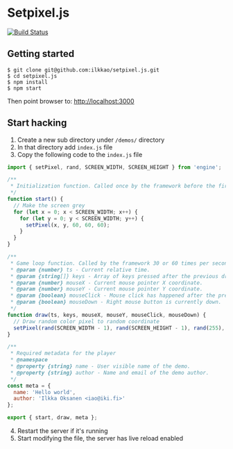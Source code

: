 # Setpixel.js

[![Build Status](https://travis-ci.org/ilkkao/setpixel.js.svg?branch=master)](https://travis-ci.org/ilkkao/setpixel.js)

## Getting started

```
$ git clone git@github.com:ilkkao/setpixel.js.git
$ cd setpixel.js
$ npm install
$ npm start
```

Then point browser to: [http://localhost:3000](http://localhost:3000)

## Start hacking

1. Create a new sub directory under `/demos/` directory
2. In that directory add `index.js` file
3. Copy the following code to the `index.js` file

```javascript
import { setPixel, rand, SCREEN_WIDTH, SCREEN_HEIGHT } from 'engine';

/**
 * Initialization function. Called once by the framework before the first draw() call.
 */
function start() {
  // Make the screen grey
  for (let x = 0; x < SCREEN_WIDTH; x++) {
    for (let y = 0; y < SCREEN_WIDTH; y++) {
      setPixel(x, y, 60, 60, 60);
    }
  }
}

/**
 * Game loop function. Called by the framework 30 or 60 times per second when the demo is running.
 * @param {number} ts - Current relative time.
 * @param {string[]} keys - Array of keys pressed after the previous draw() call.
 * @param {number} mouseX - Current mouse pointer X coordinate.
 * @param {number} mouseY - Current mouse pointer Y coordinate.
 * @param {boolean} mouseClick - Mouse click has happened after the previous draw() call.
 * @param {boolean} mouseDown - Right mouse button is currently down.
 */
function draw(ts, keys, mouseX, mouseY, mouseClick, mouseDown) {
  // Draw random color pixel to random coordinate
  setPixel(rand(SCREEN_WIDTH - 1), rand(SCREEN_HEIGHT - 1), rand(255), rand(255), rand(255));
}

/**
 * Required metadata for the player
 * @namespace
 * @property {string} name - User visible name of the demo.
 * @property {string} author - Name and email of the demo author.
 */
const meta = {
  name: 'Hello world',
  author: 'Ilkka Oksanen <iao@iki.fi>'
};

export { start, draw, meta };
```

4. Restart the server if it's running
5. Start modifying the file, the server has live reload enabled
